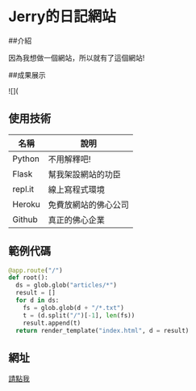 # Jerry的日記網站

##介紹

因為我想做一個網站，所以就有了這個網站!

##成果展示

![](

## 使用技術

名稱    |    說明
-------|-----------
Python | 不用解釋吧!
Flask  | 幫我架設網站的功臣
repl.it | 線上寫程式環境
Heroku | 免費放網站的佛心公司
Github | 真正的佛心企業

## 範例代碼

```python
@app.route("/")
def root():
  ds = glob.glob("articles/*")
  result = []
  for d in ds:
    fs = glob.glob(d + "/*.txt")
    t = (d.split("/")[-1], len(fs))
    result.append(t)
  return render_template("index.html", d = result)
```

## 網址

[請點我](https://elwingdiary.herokuapp.com/)
